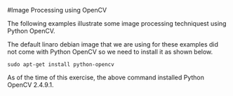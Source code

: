 #Image Processing using OpenCV

The following examples illustrate some image processing techniquest using Python OpenCV.

The default linaro debian image that we are using for these examples did not come with Python OpenCV so we need to install it as shown below.

```
sudo apt-get install python-opencv
```
As of the time of this exercise, the above command installed Python OpenCV 2.4.9.1.
